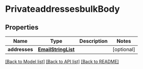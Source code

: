 # PrivateaddressesbulkBody

## Properties
Name | Type | Description | Notes
------------ | ------------- | ------------- | -------------
**addresses** | [**EmailStringList**](EmailStringList.md) |  | [optional] 

[[Back to Model list]](../README.md#documentation-for-models) [[Back to API list]](../README.md#documentation-for-api-endpoints) [[Back to README]](../README.md)

